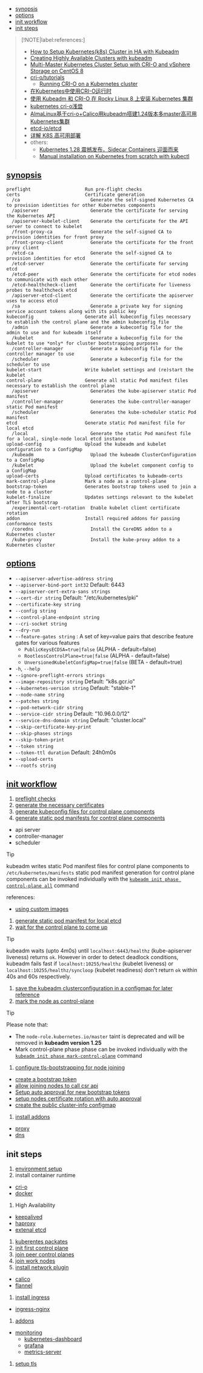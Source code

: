 <!-- START doctoc generated TOC please keep comment here to allow auto update -->
<!-- DON'T EDIT THIS SECTION, INSTEAD RE-RUN doctoc TO UPDATE -->

- [synopsis](#synopsis)
- [options](#options)
- [init workflow](#init-workflow)
- [init steps](#init-steps)

<!-- END doctoc generated TOC please keep comment here to allow auto update -->

> [!NOTE|label:references:]
> - [How to Setup Kubernetes(k8s) Cluster in HA with Kubeadm](https://www.linuxtechi.com/setup-highly-available-kubernetes-cluster-kubeadm/)
> - [Creating Highly Available Clusters with kubeadm](https://kubernetes.io/docs/setup/production-environment/tools/kubeadm/high-availability/)
> - [Multi-Master Kubernetes Cluster Setup with CRI-O and vSphere Storage on CentOS 8](https://blog.yasithab.com/centos/multi-master-kubernetes-cluster-setup-with-crio-and-vsphere-storage-on-centos-8/)
> - [cri-o/tutorials](https://github.com/cri-o/cri-o/tree/main/tutorials)
>   - [Running CRI-O on a Kubernetes cluster](https://github.com/cri-o/cri-o/blob/main/tutorials/kubernetes.md)
> - [在Kubernetes中使用CRI-O运行时](https://zhuanlan.zhihu.com/p/402497610)
> - [使用 Kubeadm 和 CRI-O 在 Rocky Linux 8 上安装 Kubernetes 集群](https://blog.csdn.net/wchbest/article/details/131038029)
> - [kubernetes cri-o浅尝](https://www.bilibili.com/read/cv20869471)
> - [AlmaLinux基于cri-o+Calico用kubeadm搭建1.24版本多master高可用Kubernetes集群](https://blog.csdn.net/lic95/article/details/125025782)
> - [etcd-io/etcd](https://github.com/etcd-io/etcd/release)
> - [详解 K8S 高可用部署](https://mp.weixin.qq.com/s?__biz=MzU0OTE4MzYzMw==&mid=2247550185&sn=6286db333de97b99584301956a339e3a&chksm=fbb18d17ccc60401b232e9ebb54eb2970129caa0595c454f4356f6ee29f87a6b63adc9b97af0)
> - others:
>   - [Kubernetes 1.28 震撼发布，Sidecar Containers 迎面而来](https://baijiahao.baidu.com/s?id=1774263469282248861)
>   - [Manual installation on Kubernetes from scratch with kubectl](https://www.ibm.com/docs/en/cloud-paks/foundational-services/3.23?topic=software-manual-installation-kubernetes-from-scratch-kubectl)

## [synopsis](https://kubernetes.io/docs/reference/setup-tools/kubeadm/kubeadm-init/#synopsis)
```
preflight                    Run pre-flight checks
certs                        Certificate generation
  /ca                          Generate the self-signed Kubernetes CA to provision identities for other Kubernetes components
  /apiserver                   Generate the certificate for serving the Kubernetes API
  /apiserver-kubelet-client    Generate the certificate for the API server to connect to kubelet
  /front-proxy-ca              Generate the self-signed CA to provision identities for front proxy
  /front-proxy-client          Generate the certificate for the front proxy client
  /etcd-ca                     Generate the self-signed CA to provision identities for etcd
  /etcd-server                 Generate the certificate for serving etcd
  /etcd-peer                   Generate the certificate for etcd nodes to communicate with each other
  /etcd-healthcheck-client     Generate the certificate for liveness probes to healthcheck etcd
  /apiserver-etcd-client       Generate the certificate the apiserver uses to access etcd
  /sa                          Generate a private key for signing service account tokens along with its public key
kubeconfig                   Generate all kubeconfig files necessary to establish the control plane and the admin kubeconfig file
  /admin                       Generate a kubeconfig file for the admin to use and for kubeadm itself
  /kubelet                     Generate a kubeconfig file for the kubelet to use *only* for cluster bootstrapping purposes
  /controller-manager          Generate a kubeconfig file for the controller manager to use
  /scheduler                   Generate a kubeconfig file for the scheduler to use
kubelet-start                Write kubelet settings and (re)start the kubelet
control-plane                Generate all static Pod manifest files necessary to establish the control plane
  /apiserver                   Generates the kube-apiserver static Pod manifest
  /controller-manager          Generates the kube-controller-manager static Pod manifest
  /scheduler                   Generates the kube-scheduler static Pod manifest
etcd                         Generate static Pod manifest file for local etcd
  /local                       Generate the static Pod manifest file for a local, single-node local etcd instance
upload-config                Upload the kubeadm and kubelet configuration to a ConfigMap
  /kubeadm                     Upload the kubeadm ClusterConfiguration to a ConfigMap
  /kubelet                     Upload the kubelet component config to a ConfigMap
upload-certs                 Upload certificates to kubeadm-certs
mark-control-plane           Mark a node as a control-plane
bootstrap-token              Generates bootstrap tokens used to join a node to a cluster
kubelet-finalize             Updates settings relevant to the kubelet after TLS bootstrap
  /experimental-cert-rotation  Enable kubelet client certificate rotation
addon                        Install required addons for passing conformance tests
  /coredns                     Install the CoreDNS addon to a Kubernetes cluster
  /kube-proxy                  Install the kube-proxy addon to a Kubernetes cluster
```

## [options](https://kubernetes.io/docs/reference/setup-tools/kubeadm/kubeadm-init/#options)
- `--apiserver-advertise-address string`
- `--apiserver-bind-port int32`     Default: 6443
- `--apiserver-cert-extra-sans strings`
- `--cert-dir string`     Default: "/etc/kubernetes/pki"
- `--certificate-key string`
- `--config string`
- `--control-plane-endpoint string`
- `--cri-socket string`
- `--dry-run`
- `--feature-gates string` : A set of key=value pairs that describe feature gates for various features
  - `PublicKeysECDSA=true|false` (ALPHA - default=false)
  - `RootlessControlPlane=true|false` (ALPHA - default=false)
  - `UnversionedKubeletConfigMap=true|false` (BETA - default=true)
- `-h`, `--help`
- `--ignore-preflight-errors strings`
- `--image-repository string`     Default: "k8s.gcr.io"
- `--kubernetes-version string`     Default: "stable-1"
- `--node-name string`
- `--patches string`
- `--pod-network-cidr string`
- `--service-cidr string`     Default: "10.96.0.0/12"
- `--service-dns-domain string`     Default: "cluster.local"
- `--skip-certificate-key-print`
- `--skip-phases strings`
- `--skip-token-print`
- `--token string`
- `--token-ttl duration`     Default: 24h0m0s
- `--upload-certs`
- `--rootfs string`

## [init workflow](https://kubernetes.io/docs/reference/setup-tools/kubeadm/implementation-details/#kubeadm-init-workflow-internal-design)
1. [preflight checks](https://kubernetes.io/docs/reference/setup-tools/kubeadm/implementation-details/#preflight-checks)
1. [generate the necessary certificates](https://kubernetes.io/docs/reference/setup-tools/kubeadm/implementation-details/#generate-the-necessary-certificates)
1. [generate kubeconfig files for control plane components](https://kubernetes.io/docs/reference/setup-tools/kubeadm/implementation-details/#generate-kubeconfig-files-for-control-plane-components)
1. [generate static pod manifests for control plane components](https://kubernetes.io/docs/reference/setup-tools/kubeadm/implementation-details/#generate-static-pod-manifests-for-control-plane-components)
  * api server
  * controller-manager
  * scheduler

  > [!TIP]
  > kubeadm writes static Pod manifest files for control plane components to `/etc/kubernetes/manifests`
  > static pod manifest generation for control plane components can be invoked individually with the [`kubeadm init phase control-plane all`](https://kubernetes.io/docs/reference/setup-tools/kubeadm/kubeadm-init-phase/#cmd-phase-control-plane) command
  >
  > references:
  > - [using custom images](https://kubernetes.io/docs/reference/setup-tools/kubeadm/kubeadm-init/#custom-images)

1. [generate static pod manifest for local etcd](https://kubernetes.io/docs/reference/setup-tools/kubeadm/implementation-details/#generate-static-pod-manifest-for-local-etcd)
1. [wait for the control plane to come up](https://kubernetes.io/docs/reference/setup-tools/kubeadm/implementation-details/#wait-for-the-control-plane-to-come-up)

  > [!TIP]
  > kubeadm waits (upto 4m0s) until `localhost:6443/healthz` (kube-apiserver liveness) returns `ok`. However in order to detect deadlock conditions, kubeadm fails fast if `localhost:10255/healthz` (kubelet liveness) or `localhost:10255/healthz/syncloop` (kubelet readiness) don't return `ok` within 40s and 60s respectively.

1. [save the kubeadm clusterconfiguration in a configmap for later reference](https://kubernetes.io/docs/reference/setup-tools/kubeadm/implementation-details/#save-the-kubeadm-clusterconfiguration-in-a-configmap-for-later-reference)
1. [mark the node as control-plane](https://kubernetes.io/docs/reference/setup-tools/kubeadm/implementation-details/#mark-the-node-as-control-plane)

  > [!TIP]
  > Please note that:
  > - The `node-role.kubernetes.io/master` taint is deprecated and will be removed in **kubeadm version 1.25**
  > - Mark control-plane phase phase can be invoked individually with the [`kubeadm init phase mark-control-plane`](https://kubernetes.io/docs/reference/setup-tools/kubeadm/kubeadm-init-phase/#cmd-phase-mark-control-plane) command

1. [configure tls-bootstrapping for node joining](https://kubernetes.io/docs/reference/setup-tools/kubeadm/implementation-details/#configure-tls-bootstrapping-for-node-joining)
  * [create a bootstrap token](https://kubernetes.io/docs/reference/setup-tools/kubeadm/implementation-details/#create-a-bootstrap-token)
  * [allow joining nodes to call csr api](https://kubernetes.io/docs/reference/setup-tools/kubeadm/implementation-details/#allow-joining-nodes-to-call-csr-api)
  * [Setup auto approval for new bootstrap tokens](https://kubernetes.io/docs/reference/setup-tools/kubeadm/implementation-details/#setup-auto-approval-for-new-bootstrap-tokens)
  * [setup nodes certificate rotation with auto approval](https://kubernetes.io/docs/reference/setup-tools/kubeadm/implementation-details/#setup-nodes-certificate-rotation-with-auto-approval)
  * [create the public cluster-info configmap](https://kubernetes.io/docs/reference/setup-tools/kubeadm/implementation-details/#create-the-public-cluster-info-configmap)
1. [install addons](https://kubernetes.io/docs/reference/setup-tools/kubeadm/implementation-details/#install-addons)
  * [proxy](https://kubernetes.io/docs/reference/setup-tools/kubeadm/implementation-details/#proxy)
  * [dns](https://kubernetes.io/docs/reference/setup-tools/kubeadm/implementation-details/#dns)

## init steps

1. [environment setup](./kubeadm/env.md)
1. install container runtime
  * [cri-o](../../crio/crio.md)
  * [docker](../../docker/docker.md)
1. High Availability
  * [keepalived](./kubeadm/env.md#keepalived)
  * [haproxy](./kubeadm/env.md#haproxy)
  * [extenal etcd](./etcd.md#extenal-etcd)
1. [kuberentes packates](./kubeadm/kubeadm.md#kubernetes-packages)
1. [init first control plane](./kubeadm/kubeadm.md#init-first-control-plane-node)
1. [join peer control planes](./kubeadm/kubeadm.md#join-as-control-plane-node)
1. [join work nodes](./kubeadm/kubeadm.md#join-as-worker-node)
1. [install network plugin](./addons.md#cni)
  * [calico](./addons.md#calico)
  * [flannel](./addons.md#flannel)
1. [install ingress](./addons.md#ingress)
  * [ingress-nginx](./addons.md#ingress-nginx)
1. [addons](./addons.md)
  * [monitoring](./addons.md#monitoring)
    * [kubernetes-dashboard](./addons.md#kubernetes-dashboard)
    * [grafana](./addons.md#grafana)
    * [metrics-server](./addons.md#metrics-server)
1. [setup tls](./addons.md#tls)
